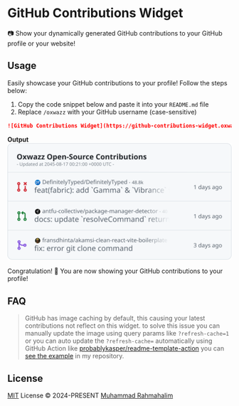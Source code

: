 # GitHub Contributions Widget

[Latest Version]: https://img.shields.io/crates/v/package_manager_detector_rs.svg

[crates.io]: https://crates.io/crates/package_manager_detector_rs

[Rustc Version]: https://img.shields.io/badge/rustc-1.56+-lightgray.svg

[rustc]: https://blog.rust-lang.org/2021/10/21/Rust-1.56.0.html

📷 Show your dynamically generated GitHub contributions to your GitHub profile or your website!

## Usage

Easily showcase your GitHub contributions to your profile! Follow the steps below:

1. Copy the code snippet below and paste it into your `README.md` file
2. Replace `/oxwazz` with your GitHub username (case-sensitive)

```markdown
![GitHub Contributions Widget](https://github-contributions-widget.oxwazz.com/oxwazz)
```

**Output** <br/>
![GitHub Contributions Widget](./assets/snapshot/v0.1.1.svg)

Congratulation! 🎉 You are now showing your GitHub contributions to your profile!

## FAQ

> GitHub has image caching by default, this causing your latest contributions not reflect on this widget.
> to solve this issue you can manually update the image using query params like `?refresh-cache=1`
> or you can auto update the `?refresh-cache=` automatically using GitHub Action
> like [probablykasper/readme-template-action](https://github.com/probablykasper/readme-template-action)
> you can [see the example](https://github.com/oxwazz/oxwazz) in my repository.

## License

[MIT](./LICENSE) License © 2024-PRESENT [Muhammad Rahmahalim](https://github.com/oxwazz)